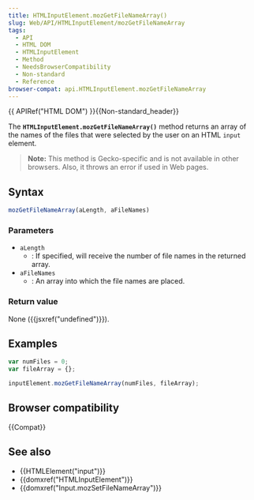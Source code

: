 ```yaml
---
title: HTMLInputElement.mozGetFileNameArray()
slug: Web/API/HTMLInputElement/mozGetFileNameArray
tags:
  - API
  - HTML DOM
  - HTMLInputElement
  - Method
  - NeedsBrowserCompatibility
  - Non-standard
  - Reference
browser-compat: api.HTMLInputElement.mozGetFileNameArray
---
```

{{ APIRef("HTML DOM") }}{{Non-standard_header}}

The **`HTMLInputElement.mozGetFileNameArray()`** method returns
an array of the names of the files that were selected by the user on an HTML
`input` element.

> **Note:** This method is Gecko-specific and is not
> available in other browsers. Also, it throws an error if used in Web pages.

## Syntax

```js
mozGetFileNameArray(aLength, aFileNames)
```

### Parameters

- `aLength`
  - : If specified, will receive the number of file names in the returned array.
- `aFileNames`
  - : An array into which the file names are placed.

### Return value

None ({{jsxref("undefined")}}).

## Examples

```js
var numFiles = 0;
var fileArray = {};

inputElement.mozGetFileNameArray(numFiles, fileArray);
```

## Browser compatibility

{{Compat}}

## See also

- {{HTMLElement("input")}}
- {{domxref("HTMLInputElement")}}
- {{domxref("Input.mozSetFileNameArray")}}
